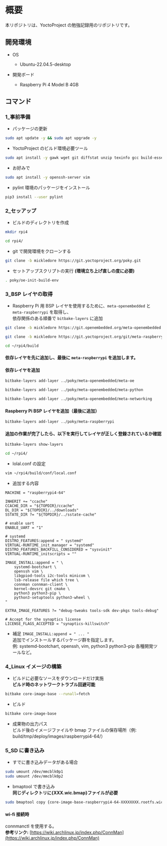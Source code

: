 # 概要

本リポジトリは、YoctoProject の勉強記録用のリポジトリです。

## 開発環境

- OS

  - Ubuntu-22.04.5-desktop

- 開発ボード
  - Raspberry Pi 4 Model B 4GB

## コマンド

### 1\_事前準備

- パッケージの更新

```bash
sudo apt update -y && sudo apt upgrade -y
```

- YoctoProject のビルド環境必要ツール

```bash
sudo apt install -y gawk wget git diffstat unzip texinfo gcc build-essential chrpath socat cpio python3 python3-pip python3-pexpect xz-utils debianutils iputils-ping python3-git python3-jinja2 libegl1-mesa libsdl1.2-dev xterm python3-subunit mesa-common-dev zstd liblz4-tool
```

- お好みで

```bash
sudo apt install -y openssh-server vim
```

- pylint 環境のパッケージをインストール

```bash
pip3 install --user pylint
```

### 2\_セッアップ

- ビルドのディレクトリを作成

```bash
mkdir rpi4
```

```bash
cd rpi4/
```

- git で開発環境をクローンする

```bash
git clone -b mickledore https://git.yoctoproject.org/poky.git
```

- セットアップスクリプトの実行
  **(環境立ち上げ直しの度に必要)**

```bash
. poky/oe-init-build-env
```

### 3_BSP レイヤの取得

- Raspberry Pi 用 BSP レイヤを使用するために、`meta-openembedded` と `meta-raspberrypi` を取得し、  
  依存関係のある順番で `bitbake-layers` に追加

```bash
git clone -b mickledore https://git.openembedded.org/meta-openembedded ~/rpi4/poky/meta-openembedded
```

```bash
git clone -b mickledore https://git.yoctoproject.org/git/meta-raspberrypi.git ~/rpi4/poky/meta-raspberrypi
```

```bash
cd ~/rpi4/build
```

#### 依存レイヤを先に追加し、最後に `meta-raspberrypi` を追加します。

#### 依存レイヤを追加

```bash
bitbake-layers add-layer ../poky/meta-openembedded/meta-oe
```

```bash
bitbake-layers add-layer ../poky/meta-openembedded/meta-python
```

```bash
bitbake-layers add-layer ../poky/meta-openembedded/meta-networking
```

#### Raspberry Pi BSP レイヤを追加（最後に追加）

```bash
bitbake-layers add-layer ../poky/meta-raspberrypi
```

#### 追加の作業が完了したら、以下を実行してレイヤが正しく登録されているか確認

```bash
bitbake-layers show-layers
```

```bash
cd ~/rpi4/
```

- lolal.conf の設定

```bash
vim ~/rpi4/build/conf/local.conf
```

- 追加する内容

```
MACHINE = "raspberrypi4-64"

INHERIT += "ccache"
CCACHE_DIR = "${TOPDIR}/ccache"
DL_DIR = "${TOPDIR}/../downloads"
SSTATE_DIR ?= "${TOPDIR}/../sstate-cache"

# enable uart
ENABLE_UART = "1"

# systemd
DISTRO_FEATURES:append = " systemd"
VIRTUAL-RUNTIME_init_manager = "systemd"
DISTRO_FEATURES_BACKFILL_CONSIDERED = "sysvinit"
VIRTUAL-RUNTIME_initscripts = ""

IMAGE_INSTALL:append = " \
    systemd-bootchart \
    openssh vim \
    libgpiod-tools i2c-tools minicom \
    lsb-release file which tree \
    connman connman-client \
    kernel-devsrc git cmake \
    python3 python3-pip \
    python3-setuptools python3-wheel \
"

EXTRA_IMAGE_FEATURES ?= "debug-tweaks tools-sdk dev-pkgs tools-debug"

# Accept for the synaptics license
LICENSE_FLAGS_ACCEPTED = "synaptics-killswitch"
```

- 補足 `IMAGE_INSTALL:append = " ... "`</br>
  追加でインストールするパッケージ群を指定します。</br>
  例: systemd-bootchart, openssh, vim, python3 python3-pip 各種開発ツールなど。</br>

### 4_Linux イメージの構築

- ビルドに必要なソースをダウンロードだけ実施</br>
  **ビルド時のネットワークトラブル回避可能**

```bash
bitbake core-image-base --runall=fetch
```

- ビルド

```bash
bitbake core-image-base
```

- 成果物の出力パス</br>
  ビルド後のイメージファイルや bmap ファイルの保存場所（例: build/tmp/deploy/images/raspberrypi4-64/）

### 5_SD に書き込み

- すでに書き込みデータがある場合

```bash
sudo umount /dev/mmcblk0p1
sudo umount /dev/mmcblk0p2
```

- bmaptool で書き込み</br>
  **同じディレクトリに{XXX.wic.bmap}ファイルが必要**

```bash
sudo bmaptool copy {core-image-base-raspberrypi4-64-XXXXXXXX.rootfs.wic.bz2} /dev/mmcblk0
```

#### wi-fi 接続時

connmanctl を使用する。</br>
**参考リンク:** [https://wiki.archlinux.jp/index.php/ConnMan](https://wiki.archlinux.jp/index.php/ConnMan)
